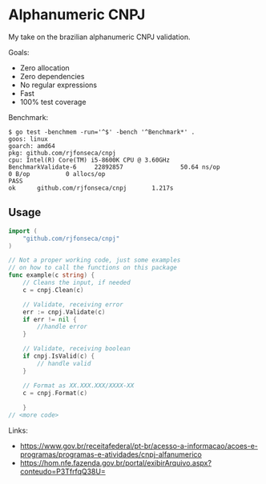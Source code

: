 # Alphanumeric CNPJ

My take on the brazilian alphanumeric CNPJ validation.

Goals:
- Zero allocation
- Zero dependencies
- No regular expressions
- Fast
- 100% test coverage

Benchmark:

```shell
$ go test -benchmem -run='^$' -bench '^Benchmark*' .
goos: linux
goarch: amd64
pkg: github.com/rjfonseca/cnpj
cpu: Intel(R) Core(TM) i5-8600K CPU @ 3.60GHz
BenchmarkValidate-6     22892857                50.64 ns/op            0 B/op          0 allocs/op
PASS
ok      github.com/rjfonseca/cnpj       1.217s
```

## Usage

```go
import (
	"github.com/rjfonseca/cnpj"
)

// Not a proper working code, just some examples 
// on how to call the functions on this package
func example(c string) {
    // Cleans the input, if needed
	c = cnpj.Clean(c)

    // Validate, receiving error
	err := cnpj.Validate(c)
    if err != nil {
        //handle error
    }

    // Validate, receiving boolean
    if cnpj.IsValid(c) {
        // handle valid
    }

    // Format as XX.XXX.XXX/XXXX-XX
	c = cnpj.Format(c)
	
    }
// <more code>
```

Links:

- https://www.gov.br/receitafederal/pt-br/acesso-a-informacao/acoes-e-programas/programas-e-atividades/cnpj-alfanumerico
- https://hom.nfe.fazenda.gov.br/portal/exibirArquivo.aspx?conteudo=P3TfrfqQ38U=